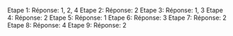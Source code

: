 Etape 1:
Réponse: 1, 2, 4
Etape 2:
Réponse: 2
Etape 3:
Réponse: 1, 3
Etape 4:
Réponse: 2
Etape 5:
Réponse: 1
Etape 6:
Réponse: 3
Etape 7:
Réponse: 2
Etape 8:
Réponse: 4
Etape 9:
Réponse: 2


